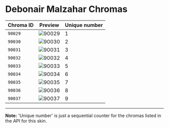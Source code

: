 # Debonair Malzahar Chromas

| Chroma ID | Preview | Unique number |
|---|---|---|
| `90029` | ![90029](https://raw.communitydragon.org/latest/plugins/rcp-be-lol-game-data/global/default/v1/champion-chroma-images/90/90029.png) | 1 |
| `90030` | ![90030](https://raw.communitydragon.org/latest/plugins/rcp-be-lol-game-data/global/default/v1/champion-chroma-images/90/90030.png) | 2 |
| `90031` | ![90031](https://raw.communitydragon.org/latest/plugins/rcp-be-lol-game-data/global/default/v1/champion-chroma-images/90/90031.png) | 3 |
| `90032` | ![90032](https://raw.communitydragon.org/latest/plugins/rcp-be-lol-game-data/global/default/v1/champion-chroma-images/90/90032.png) | 4 |
| `90033` | ![90033](https://raw.communitydragon.org/latest/plugins/rcp-be-lol-game-data/global/default/v1/champion-chroma-images/90/90033.png) | 5 |
| `90034` | ![90034](https://raw.communitydragon.org/latest/plugins/rcp-be-lol-game-data/global/default/v1/champion-chroma-images/90/90034.png) | 6 |
| `90035` | ![90035](https://raw.communitydragon.org/latest/plugins/rcp-be-lol-game-data/global/default/v1/champion-chroma-images/90/90035.png) | 7 |
| `90036` | ![90036](https://raw.communitydragon.org/latest/plugins/rcp-be-lol-game-data/global/default/v1/champion-chroma-images/90/90036.png) | 8 |
| `90037` | ![90037](https://raw.communitydragon.org/latest/plugins/rcp-be-lol-game-data/global/default/v1/champion-chroma-images/90/90037.png) | 9 |

---

**Note:** 'Unique number' is just a sequential counter for the chromas listed in the API for this skin.